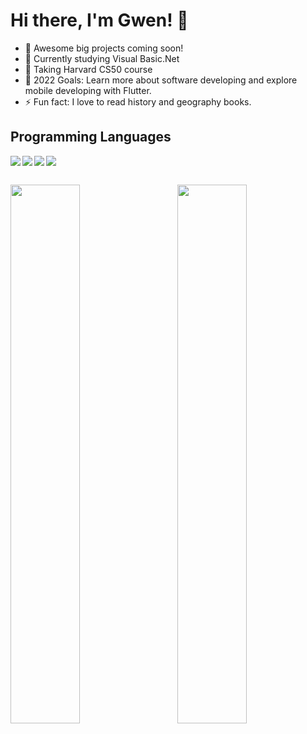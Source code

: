 # Hi there, I'm Gwen! 👋 

- 🔭 Awesome big projects coming soon!
- 🌱 Currently studying Visual Basic.Net
- 📌 Taking Harvard CS50 course
- 🥅 2022 Goals: Learn more about software developing and explore
                  mobile developing with Flutter.
- ⚡ Fun fact: I love to read history and geography books.

## Programming Languages
<img align="left" src="https://img.shields.io/badge/c++-%2300599C.svg?style=for-the-badge&logo=c%2B%2B&logoColor=white" />
<img align="left" src="https://img.shields.io/badge/java-%23ED8B00.svg?style=for-the-badge&logo=java&logoColor=white" />
<img align="left" src="https://img.shields.io/badge/c-%2300599C.svg?style=for-the-badge&logo=c&logoColor=white" />
<img align="left" src="https://img.shields.io/badge/.NET-5C2D91?style=for-the-badge&logo=.net&logoColor=white)" />
<br>

##
<img align="left" width="47%" src="https://github-readme-stats.vercel.app/api?username=gwnBallesteros&show_icons=true&theme=tokyonight" />

<img align="right" width="47%" src="https://github-readme-stats.vercel.app/api/top-langs/?username=gwnBallesteros&layout=compact" />





